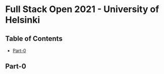 # Full Stack Open 2021 - University of Helsinki

## Table of Contents
* [Part-0](#Part-0)

## Part-0